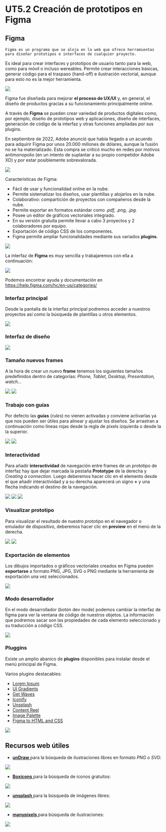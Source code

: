 # UT5.2 Creación de prototipos en Figma

## Figma

```note
Figma es un programa que se aloja en la web que ofrece herramientas para diseñar prototipos e interfaces de cualquier proyecto.
```

Es ideal para crear interfaces y prototipos de usuario tanto para la web, como para móvil o incluso wereables. Permite crear interacciones básicas, generar código para el traspaso (hand-off) e ilustración vectorial, aunque para esto no es la mejor herramienta.

![](media/9dd841672832af5ce5b783ac0f205e4a.jpeg)

Figma fue diseñada para mejorar **el proceso de UX/UI** y, en general, el diseño de productos gracias a su funcionamiento principalmente online.

A través de **Figma** se pueden crear variedad de productos digitales como, por ejemplo, diseño de prototipos web y aplicaciones, diseño de interfaces, generación de código de la interfaz y otras funciones ampliadas por sus plugins.

En septiembre de 2022, Adobe anunció que había llegado a un acuerdo para adquirir Figma por unos 20.000 millones de dólares, aunque la fusión no se ha materializado. Esta compra se criticó mucho en redes por motivos antimonopolio (en un intento de suplantar a su propio competidor Adobe XD) y por estar posiblemente sobrevalorada.

![](media/b78f29ae183f6d863368dd8ae1d78e86.jpeg)

Características de Figma:

-   Fácil de usar y funcionalidad online en la nube.
-   Permite sistematizar los diseños, usar plantillas y alojarlos en la nube.
-   Colaborativo: compartición de proyectos con compañeros desde la nube.
-   Permite exportar en formatos estándar como *.pdf, .png, .jpg.*
-   Posee un editor de gráficos vectoriales integrado.
-   En su versión gratuita permite llevar a cabo 3 proyectos y 2 colaboradores por equipo.
-   Exportación de código CSS de los componentes.
-   Figma permite ampliar funcionalidades mediante sus variados **plugins**.

![](media/6e4bcd5a9c1564fac2c8c011770cbea5.jpg)

La interfaz de **Figma** es muy sencilla y trabajaremos con ella a continuación:

![](media/20be922b4f3461c215f369edc02437f1.jpg)

Podemos encontrar ayuda y documentación en <https://help.figma.com/hc/en-us/categories/>

### Interfaz principal

Desde la pantalla de la interfaz principal podremos acceder a nuestros proyectos así como la búsqueda de plantillas u otros elementos.

![](media/ddf7e559a8a6853b032598eae52e4283.jpeg)

### Interfaz de diseño

![](media/d85d43cf7ad41e296e84a5e903b82671.jpg) 

### Tamaño nuevos frames

A la hora de crear un nuevo **frame** tenemos los siguientes tamaños predefinidos dentro de categorías: *Phone, Tablet, Desktop, Presentation, watch…*

![](media/2a869a4c6936de67be46a7563aec9544.jpeg)
![](media/27afe7db26c334b97a0537812438b421.jpeg)

### Trabajo con guías

Por defecto las **guías** (*rules*) no vienen activadas y conviene activarlas ya que nos pueden ser útiles para alinear y ajustar los diseños. Se arrastran a continuación como líneas rojas desde la regla de pixels izquierda o desde la la superior.

![](media/454b5d09add54f1ae71c2bdf1a1af43b.jpeg)
![](media/5e8aae78e857f1af46e262bcdb6701fd.jpeg)

### Interactividad

Para añadir **interactividad** de navegación entre frames de un prototipo de interfaz hay que dejar marcada la pestaña **Prototype** de la derecha y *Creating a connection.* Luego deberemos hacer clic en el elemento desde el que añadir interactividad y a su derecha aparecerá un signo **+** y una flecha indicando el destino de la navegación.

![](media/9589b1f2301de6e432ba679ea2fe2327.png)
![](media/d824c337612691a269c0e0f4db844d9d.jpeg)
![](media/bf8708055cb1528db52844649261b271.jpeg)

### Visualizar prototipo

Para visualizar el resultado de nuestro prototipo en el navegador o emulador de dispositivo, deberemos hacer clic en **preview** en el menú de la derecha.

![](media/ee9a3f12664e9b8172b16e60d7914b4a.jpeg)
![](media/2f4e7e90eb04c23841f6a9f307bb37be.jpeg)

### Exportación de elementos

Los dibujos importados o gráficos vectoriales creados en Figma pueden **exportarse** a formato PNG, JPG, SVG o PNG mediante la herramienta de exportación una vez seleccionados.

![](media/49c79eee7144019f457d34f6d84d2c99.png)

### Modo desarrollador

En el modo desarrollador (botón dev mode) podemos cambiar la interfaz de figma para ver la ventana de código de nuestros objetos. La información que podremos sacar son las propiedades de cada elemento seleccionado y su traducción a código CSS.

![](media/dev_mode.png)

### Pluggins

Existe un amplio abanico de **plugins** disponibles para instalar desde el menú principal de Figma.

Varios plugins destacables:

-   [Lorem Ipsum](https://www.figma.com/community/plugin/736000994034548392/Lorem-Ipsum)
-   [UI Gradients](https://www.figma.com/community/plugin/744909029427810418/uiGradients)
-   [Get Waves](https://www.figma.com/community/plugin/745619465174154496)
-   [Iconify](https://www.figma.com/community/plugin/735098390272716381)
-   [Unsplash](https://www.figma.com/community/plugin/738454987945972471/Unsplash)
-   [Content Reel](https://www.figma.com/community/plugin/731627216655469013/Content-Reel)
-   [Image Palette](https://www.figma.com/community/plugin/731841207668879837/Image-Palette)
-   [Figma to HTML and CSS](https://www.figma.com/community/plugin/1128731099343788397/Figma-to-HTML-and-CSS)

![](media/e1235b8bed526edf2909f10c1acce14e.jpeg)

## Recursos web útiles

-   [**unDraw** ](https://undraw.co/)para la búsqueda de ilustraciones libres en formato *PNG* o *SVG*:

![](media/f184d4e249181a334ad83dc94292327c.jpeg) 

-   [**Boxicons** ](https://boxicons.com/)para la búsqueda de iconos gratuitos:

![](media/ee9728e75122ca7495325fb3893e8732.jpeg) 

-   [**unsplash** ](https://unsplash.com/es)para la búsqueda de imágenes libres:

![](media/90806a2404740fec9df1f1924092d1ea.jpeg) 

-   [**manypixels** ](https://www.manypixels.co/)para búsqueda de ilustraciones:

![](media/8d3d998956453a23cb4bf3e9c728c3fe.jpeg) 
